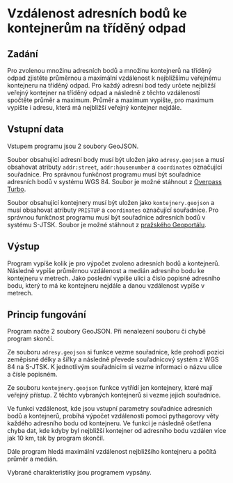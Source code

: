 # Vzdálenost adresních bodů ke kontejnerům na tříděný odpad

## Zadání 

Pro zvolenou množinu adresních bodů a množinu kontejnerů na tříděný odpad zjistěte průměrnou a maximální vzdálenost k nejbližšímu veřejnému kontejneru na tříděný odpad. Pro každý adresní bod tedy určete nejbližší veřejný kontejner na tříděný odpad a následně z těchto vzdáleností spočtěte průměr a maximum. Průměr a maximum vypište, pro maximum vypište i adresu, která má nejbližší veřejný kontejner nejdále.

## Vstupní data

Vstupem programu jsou 2 soubory GeoJSON. 

Soubor obsahující adresní body musí být uložen jako `adresy.geojson` a musí obsahovat atributy `addr:street`, `addr:housenumber` a `coordinates` označující souřadnice. Pro správnou funkčnost programu musí být souřadnice adresních bodů v systému WGS 84. Soubor je možné stáhnout z [Overpass Turbo](http://overpass-turbo.eu/).

Soubor obsahující kontejnery musí být uložen jako `kontejnery.geojson` a musí obsahovat atributy `PRISTUP` a `coordinates` označující souřadnice. Pro správnou funkčnost programu musí být souřadnice adresních bodů v systému S-JTSK. Soubor je možné stáhnout z [pražského Geoportálu](https://www.geoportalpraha.cz/cs/data/otevrena-data/8726EF0E-0834-463B-9E5F-FE09E62D73FB).

## Výstup

Program vypíše kolik je pro výpočet zvoleno adresních bodů a kontejnerů. Následně vypíše průměrnou vzdálenost a medián adresního bodu ke kontejneru v metrech. Jako poslední vypíše ulici a číslo popisné adresního bodu, který to má ke kontejneru nejdále a danou vzdálenost vypíše v metrech.

## Princip fungování
Program načte 2 soubory GeoJSON. Při nenalezení souboru či chybě program skončí. 

Ze souboru `adresy.geojson` si funkce vezme souřadnice, kde prohodí pozici zeměpisné délky a šířky a následně převede souřadnicový systém z WGS 84 na S-JTSK. K jednotlivým souřadnicím si vezme informaci o názvu ulice a čísle popisném.

Ze souboru `kontejnery.geojson` funkce vytřídí jen kontejnery, které mají veřejný přístup. Z těchto vybraných kontejnerů si vezme jejich souřadnice.


Ve funkci vzdálenost, kde jsou vstupní parametry souřadnice adresních bodů a kontejnerů, probíhá výpočet vzdálenosti pomocí pythagorovy věty každého adresního bodu od kontejneru. Ve funkci je následně ošetřena chyba dat, kde kdyby byl nejbližší kontejner od adresního bodu vzdálen více jak 10 km, tak by program skončil.

Dále program hledá maximální vzdálenost nejbližšího kontejneru a počítá průměr a medián.

Vybrané charakteristiky jsou programem vypsány.
